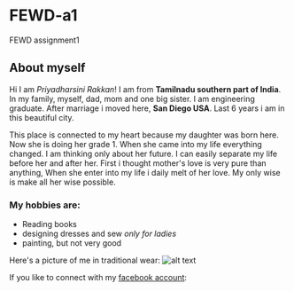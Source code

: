 # FEWD-a1
FEWD assignment1

## About myself
Hi I am *Priyadharsini Rakkan*! I am from **Tamilnadu southern part of India**. In my family, myself, dad, mom and one big sister. I am engineering graduate. After marriage i moved here, **San Diego USA**. Last 6 years i am in this beautiful city. 

This place is connected to my heart because my daughter was born here. Now she is doing her grade 1. When she came into my life everything changed. I am thinking only about her future. I can easily separate my life before her and after her. First i thought mother's love is very pure than anything, When she enter into my life i daily melt of her love. My only wise is make all her wise possible.

### My hobbies are:
* Reading books
* designing dresses and sew *only for ladies*
* painting, but not very good

Here's a picture of me in traditional wear:
![alt text](https://scontent-lax3-2.xx.fbcdn.net/v/t31.18172-8/411480_458079597544701_1534473149_o.jpg?_nc_cat=106&amp;ccb=1-7&amp;_nc_sid=174925&amp;_nc_ohc=twgOW8393KIAX_CPJ6t&amp;_nc_ht=scontent-lax3-2.xx&amp;oh=00_AfCBV7nJvdNXY2avRhJ1Pncwdve_kw9xtBIE0RUd9V1uhw&amp;oe=640BBCC7)

If you like to connect with my [facebook account](https://www.facebook.com/priya.dharsini.98096721/):

